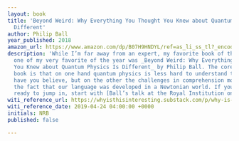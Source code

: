 ```yaml
---
layout: book
title: 'Beyond Weird: Why Everything You Thought You Knew about Quantum Physics Is
  Different'
author: Philip Ball
year_published: 2018
amazon_url: https://www.amazon.com/dp/B07H9HNDYL/ref=as_li_ss_tl?_encoding=UTF8&btkr=1&linkCode=ll1&tag=noahbrierdotc-20&linkId=a387a655223fcc05a19ad31a1c2b88c1&language=en_US
description: 'While I’m far away from an expert, my favorite book of the genre, and
  one of my very favorite of the year was _Beyond Weird: Why Everything You Thought
  You Knew about Quantum Physics Is Different_ by Philip Ball. The core idea of the
  book is that on one hand quantum physics is less hard to understand than many would
  have you believe, but on the other the challenges in comprehension mostly lay in
  the fact that our language was developed in a Newtonian world. If you’re not quite
  ready to jump in, start with [Ball’s talk at the Royal Institution on the same topic](https://www.youtube.com/watch?v=q7v5NtV8v6I).'
witi_reference_url: https://whyisthisinteresting.substack.com/p/why-is-this-interesting-wednesday-e0a
witi_reference_date: 2019-04-24 04:00:00 +0000
initials: NRB
published: false

---
```

